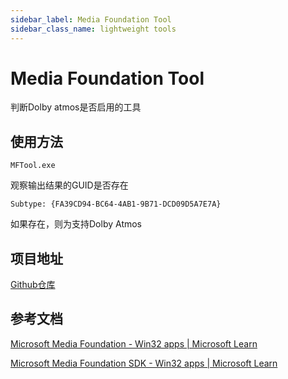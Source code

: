 ```yaml
---
sidebar_label: Media Foundation Tool
sidebar_class_name: lightweight tools
---
```


# Media Foundation Tool

判断Dolby atmos是否启用的工具

## 使用方法

```
MFTool.exe
```

观察输出结果的GUID是否存在

```
Subtype: {FA39CD94-BC64-4AB1-9B71-DCD09D5A7E7A}
```

如果存在，则为支持Dolby Atmos

## 项目地址

[Github仓库](https://github.com/ltycn/MFTool)

## 参考文档

[Microsoft Media Foundation - Win32 apps | Microsoft Learn](https://learn.microsoft.com/en-us/windows/win32/api/_mf/)

[Microsoft Media Foundation SDK - Win32 apps | Microsoft Learn](https://learn.microsoft.com/en-us/windows/win32/medfound/microsoft-media-foundation-sdk)

